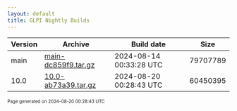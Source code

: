 ```yaml
---
layout: default
title: GLPI Nightly Builds
---
```


Version|Archive|Build date|Size
---|---|---|---
main|[main-dc859f9.tar.gz](main-dc859f9.tar.gz)|2024-08-14 00:33:28 UTC|79707789
10.0|[10.0-ab73a39.tar.gz](10.0-ab73a39.tar.gz)|2024-08-20 00:28:43 UTC|60450395

<font size="1">Page generated on 2024-08-20 00:28:43 UTC</font>

